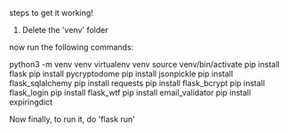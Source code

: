 steps to get it working!

1. Delete the 'venv' folder

now run the following commands:

python3 -m venv venv
virtualenv venv
source venv/bin/activate
pip install flask
pip install pycryptodome
pip install jsonpickle
pip install flask_sqlalchemy
pip install requests
pip install flask_bcrypt
pip install flask_login
pip install flask_wtf
pip install email_validator
pip install expiringdict

Now finally, to run it, do 'flask run'
